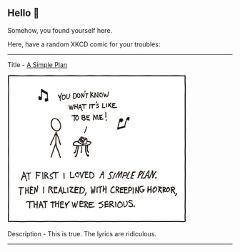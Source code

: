 ## Hello 👀

Somehow, you found yourself here.

Here, have a random XKCD comic for your troubles:

-----------------------------------

Title - [A Simple Plan](https://xkcd.com/97)

![A Simple Plan](./random_comic.png)

Description - This is true.  The lyrics are ridiculous.

-----------------------------------